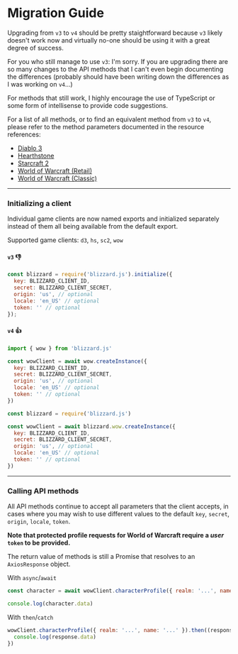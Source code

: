 # Migration Guide

Upgrading from `v3` to `v4` should be pretty staightforward because `v3` likely doesn't work now and virtually no-one should be using it with a great degree of success.

For you who still manage to use `v3`: I'm sorry. If you are upgrading there are so many changes to the API methods that I can't even begin documenting the differences (probably should have been writing down the differences as I was working on `v4`...)

For methods that still work, I highly encourage the use of TypeScript or some form of intellisense to provide code suggestions.

For a list of all methods, or to find an equivalent method from `v3` to `v4`, please refer to the method parameters documented in the resource references:

- [Diablo 3](https://github.com/benweier/blizzard.js/wiki/Diablo-3)
- [Hearthstone](https://github.com/benweier/blizzard.js/wiki/Hearthstone)
- [Starcraft 2](https://github.com/benweier/blizzard.js/wiki/Starcraft-2)
- [World of Warcraft (Retail)](<https://github.com/benweier/blizzard.js/wiki/World-of-Warcraft-(Retail)>)
- [World of Warcraft (Classic)](<https://github.com/benweier/blizzard.js/wiki/World-of-Warcraft-(Classic)>)

---

### Initializing a client

Individual game clients are now named exports and initialized separately instead of them all being available from the default export.

Supported game clients: `d3`, `hs`, `sc2`, `wow`

#### `v3` 👎

```js
const blizzard = require('blizzard.js').initialize({
  key: BLIZZARD_CLIENT_ID,
  secret: BLIZZARD_CLIENT_SECRET,
  origin: 'us', // optional
  locale: 'en_US' // optional
  token: '' // optional
});
```

#### `v4` 👍

```js
import { wow } from 'blizzard.js'

const wowClient = await wow.createInstance({
  key: BLIZZARD_CLIENT_ID,
  secret: BLIZZARD_CLIENT_SECRET,
  origin: 'us', // optional
  locale: 'en_US' // optional
  token: '' // optional
})
```

```js
const blizzard = require('blizzard.js')

const wowClient = await blizzard.wow.createInstance({
  key: BLIZZARD_CLIENT_ID,
  secret: BLIZZARD_CLIENT_SECRET,
  origin: 'us', // optional
  locale: 'en_US' // optional
  token: '' // optional
})
```

---

### Calling API methods

All API methods continue to accept all parameters that the client accepts, in cases where you may wish to use different values to the default `key`, `secret`, `origin`, `locale`, `token`.

**Note that protected profile requests for World of Warcraft require a _user_ `token` to be provided.**

The return value of methods is still a Promise that resolves to an `AxiosResponse` object.

With `async`/`await`

```js
const character = await wowClient.characterProfile({ realm: '...', name: '...' })

console.log(character.data)
```

With `then`/`catch`

```js
wowClient.characterProfile({ realm: '...', name: '...' }).then((response) => {
  console.log(response.data)
})
```
